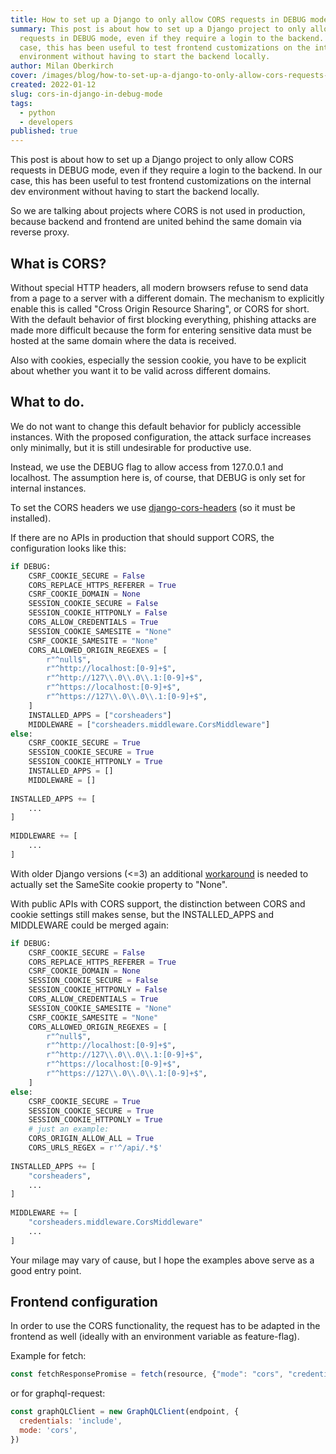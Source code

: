 ```yaml
---
title: How to set up a Django to only allow CORS requests in DEBUG mode
summary: This post is about how to set up a Django project to only allow CORS
  requests in DEBUG mode, even if they require a login to the backend. In our
  case, this has been useful to test frontend customizations on the internal dev
  environment without having to start the backend locally.
author: Milan Oberkirch
cover: /images/blog/how-to-set-up-a-django-to-only-allow-cors-requests-in-debug-mode/cors_01.png
created: 2022-01-12
slug: cors-in-django-in-debug-mode
tags:
  - python
  - developers
published: true
---
```

This post is about how to set up a Django project to only allow CORS requests in DEBUG mode, even if they require a login to the backend. In our case, this has been useful to test frontend customizations on the internal dev environment without having to start the backend locally.

So we are talking about projects where CORS is not used in production, because backend and frontend are united behind the same domain via reverse proxy.

## What is CORS?

Without special HTTP headers, all modern browsers refuse to send data from a page to a server with a different domain. The mechanism to explicitly enable this is called "Cross Origin Resource Sharing", or CORS for short. With the default behavior of first blocking everything, phishing attacks are made more difficult because the form for entering sensitive data must be hosted at the same domain where the data is received.

Also with cookies, especially the session cookie, you have to be explicit about whether you want it to be valid across different domains.

## What to do.

We do not want to change this default behavior for publicly accessible instances. With the proposed configuration, the attack surface increases only minimally, but it is still undesirable for productive use.

Instead, we use the DEBUG flag to allow access from 127.0.0.1 and localhost. The assumption here is, of course, that DEBUG is only set for internal instances.

To set the CORS headers we use [django-cors-headers](https://github.com/adamchainz/django-cors-headers) (so it must be installed).

If there are no APIs in production that should support CORS, the configuration looks like this:

```python
if DEBUG:
    CSRF_COOKIE_SECURE = False
    CORS_REPLACE_HTTPS_REFERER = True
    CSRF_COOKIE_DOMAIN = None
    SESSION_COOKIE_SECURE = False
    SESSION_COOKIE_HTTPONLY = False
    CORS_ALLOW_CREDENTIALS = True
    SESSION_COOKIE_SAMESITE = "None"
    CSRF_COOKIE_SAMESITE = "None"
    CORS_ALLOWED_ORIGIN_REGEXES = [
        r"^null$",
        r"^http://localhost:[0-9]+$",
        r"^http://127\\.0\\.0\\.1:[0-9]+$",
        r"^https://localhost:[0-9]+$",
        r"^https://127\\.0\\.0\\.1:[0-9]+$",
    ]
    INSTALLED_APPS = ["corsheaders"]
    MIDDLEWARE = ["corsheaders.middleware.CorsMiddleware"]
else:
    CSRF_COOKIE_SECURE = True
    SESSION_COOKIE_SECURE = True
    SESSION_COOKIE_HTTPONLY = True
    INSTALLED_APPS = []
    MIDDLEWARE = []
 
INSTALLED_APPS += [
    ...
]
 
MIDDLEWARE += [
    ...
]
```

With older Django versions (<=3) an additional [workaround](https://github.com/zvyn/django-samesite-none) is needed to actually set the SameSite cookie property to "None".

With public APIs with CORS support, the distinction between CORS and cookie settings still makes sense, but the INSTALLED_APPS and MIDDLEWARE could be merged again:

```python
if DEBUG:
    CSRF_COOKIE_SECURE = False
    CORS_REPLACE_HTTPS_REFERER = True
    CSRF_COOKIE_DOMAIN = None
    SESSION_COOKIE_SECURE = False
    SESSION_COOKIE_HTTPONLY = False
    CORS_ALLOW_CREDENTIALS = True
    SESSION_COOKIE_SAMESITE = "None"
    CSRF_COOKIE_SAMESITE = "None"
    CORS_ALLOWED_ORIGIN_REGEXES = [
        r"^null$",
        r"^http://localhost:[0-9]+$",
        r"^http://127\\.0\\.0\\.1:[0-9]+$",
        r"^https://localhost:[0-9]+$",
        r"^https://127\\.0\\.0\\.1:[0-9]+$",
    ]
else:
    CSRF_COOKIE_SECURE = True
    SESSION_COOKIE_SECURE = True
    SESSION_COOKIE_HTTPONLY = True
    # just an example:
    CORS_ORIGIN_ALLOW_ALL = True
    CORS_URLS_REGEX = r'^/api/.*$'
 
INSTALLED_APPS += [
    "corsheaders",
    ...
]
 
MIDDLEWARE += [
    "corsheaders.middleware.CorsMiddleware"
    ...
]
```

Your milage may vary of cause, but I hope the examples above serve as a good entry point.

## Frontend configuration

In order to use the CORS functionality, the request has to be adapted in the frontend  as well (ideally with an environment variable as feature-flag).

Example for fetch:

```javascript
const fetchResponsePromise = fetch(resource, {"mode": "cors", "credentials": "include"})
```

or for graphql-request:

```javascript
const graphQLClient = new GraphQLClient(endpoint, {
  credentials: 'include',
  mode: 'cors',
})
```